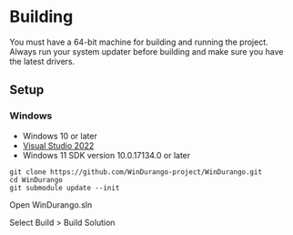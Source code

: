 # Building

You must have a 64-bit machine for building and running the project. Always
run your system updater before building and make sure you have the latest
drivers.

## Setup

### Windows

* Windows 10 or later
* [Visual Studio 2022](https://www.visualstudio.com/downloads/)
* Windows 11 SDK version 10.0.17134.0 or later

```
git clone https://github.com/WinDurango-project/WinDurango.git
cd WinDurango
git submodule update --init
```

Open WinDurango.sln

Select Build > Build Solution
